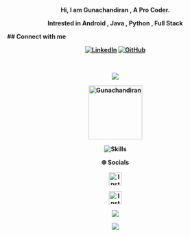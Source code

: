 <p align="center"><strong>Hi, I am Gunachandiran , A Pro Coder.<strong></p>
<p align="center"><strong>Intrested in Android , Java , Python , Full Stack<strong></p>
## Connect with me
<p align="center">
<a href="www.linkedin.com/in/Gunachandiran"><img alt="LinkedIn" title="My LinkedIn" src="https://img.shields.io/badge/linkedin-informational?style=for-the-badge&logo=linkedin&logoColor=white"/></a>
<a href="https://github.com/Gunachandiran/"><img alt="GitHub" title="GitHub" src="https://img.shields.io/badge/github-black?style=for-the-badge&logo=Github&logoColor=white"/></a>
</p>

<br/>

<p align="center"><a href="https://git.io/streak-stats"><img src="https://streak-stats.demolab.com?user=Gunachandiran&theme=java-dark&hide_border=true"/></a></p>
<p align="center"><img width="125" src="https://komarev.com/ghpvc/?username=Gunachandiran&style=flat-square" alt="Gunachandiran"></p>
<p align="center">
<img align="center" src="https://skillicons.dev/icons?i=python,java,nodejs,html,javascript,mysql,mongodb,linux,figma,docker,react&perline=8" alt="Skills"></td>
</p>
<p align="center"><strong>🌐 Socials</strong></p>
<p align="center"><a href="https://instagram.com/"gunachandiran_75">
    <img src="https://img.shields.io/badge/-Instagram-red?style=flat&logo=Instagram&logoColor=white" alt="Instagram profile" height="30"/>
    <a/></p>
      <p align="center"><a href="https://telegram.me/Gunachandiran">
    <img src="https://img.shields.io/badge/-Telegram-blue?style=flat&logo=Telegram&logoColor=white" alt="Instagram profile" height="30"/>
    <a/></p>
<p align="center"><a href="https://github.com/Gunachandiran"><img src="https://github-readme-stats.vercel.app/api?username=Gunachandiran&show_icons=true&theme=highcontrast&count_private=true"></a></p>
<p align="center"><a href="https://github.com/Gunachandiran"><img src="https://github-readme-stats.vercel.app/api/top-langs/?username=Gunachandiran&theme=highcontrast&layout=compact&count_private=true"></a></p>



<!---
Gunachandiran/Gunachandiran is a ✨ special ✨ repository because its `README.md` (this file) appears on your GitHub profile.
You can click the Preview link to take a look at your changes.
--->
